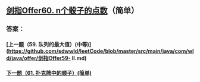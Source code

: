 ## [剑指Offer60. n个骰子的点数](https://leetcode-cn.com/problems/merge-two-sorted-lists/)（简单）





### 答案：



#### [上一题（59. 队列的最大值）(中等)](https://github.com/sdwwld/leetCode/blob/master/src/main/java/com/wld/java/offer/剑指Offer59- II.md)

#### [下一题（61. 扑克牌中的顺子）(简单)](https://github.com/sdwwld/leetCode/blob/master/src/main/java/com/wld/java/offer/剑指Offer61.md)